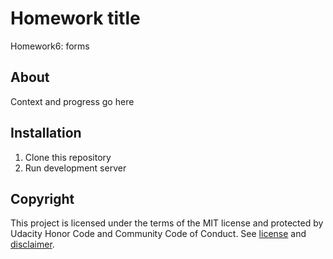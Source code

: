# Homework title
Homework6: forms

## About
Context and progress go here

## Installation

1. Clone this repository
2. Run development server

## Copyright
This project is licensed under the terms of the MIT license and protected by Udacity Honor Code and Community Code of Conduct. See [license](LICENSE.md) and [disclaimer](LICENSE.DISCLAIMER.md).